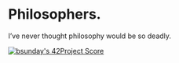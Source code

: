 # Philosophers.
I’ve never thought philosophy would be so deadly.


[![bsunday's 42Project Score](https://badge42.herokuapp.com/api/project/bsunday/Philosophers)](https://github.com/JaeSeoKim/badge42)
